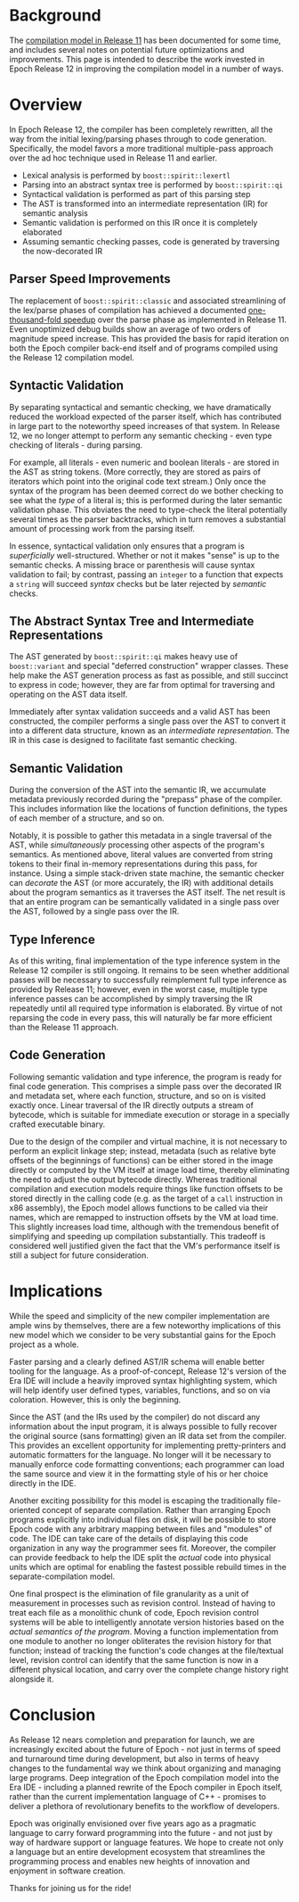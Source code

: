 # Background #

The [compilation model in Release 11](http://code.google.com/p/epoch-language/wiki/CompilationModel) has been documented for some time, and includes several notes on potential future optimizations and improvements. This page is intended to describe the work invested in Epoch Release 12 in improving the compilation model in a number of ways.


# Overview #

In Epoch Release 12, the compiler has been completely rewritten, all the way from the initial lexing/parsing phases through to code generation. Specifically, the model favors a more traditional multiple-pass approach over the ad hoc technique used in Release 11 and earlier.

  * Lexical analysis is performed by `boost::spirit::lexertl`
  * Parsing into an abstract syntax tree is performed by `boost::spirit::qi`
  * Syntactical validation is performed as part of this parsing step
  * The AST is transformed into an intermediate representation (IR) for semantic analysis
  * Semantic validation is performed on this IR once it is completely elaborated
  * Assuming semantic checking passes, code is generated by traversing the now-decorated IR


## Parser Speed Improvements ##

The replacement of `boost::spirit::classic` and associated streamlining of the lex/parse phases of compilation has achieved a documented [one-thousand-fold speedup](http://code.google.com/p/scribblings-by-apoch/wiki/OptimizingBoostSpirit) over the parse phase as implemented in Release 11. Even unoptimized debug builds show an average of two orders of magnitude speed increase. This has provided the basis for rapid iteration on both the Epoch compiler back-end itself and of programs compiled using the Release 12 compilation model.


## Syntactic Validation ##

By separating syntactical and semantic checking, we have dramatically reduced the workload expected of the parser itself, which has contributed in large part to the noteworthy speed increases of that system. In Release 12, we no longer attempt to perform any semantic checking - even type checking of literals - during parsing.

For example, all literals - even numeric and boolean literals - are stored in the AST as string tokens. (More correctly, they are stored as pairs of iterators which point into the original code text stream.) Only once the syntax of the program has been deemed correct do we bother checking to see what the _type_ of a literal is; this is performed during the later semantic validation phase. This obviates the need to type-check the literal potentially several times as the parser backtracks, which in turn removes a substantial amount of processing work from the parsing itself.

In essence, syntactical validation only ensures that a program is _superficially_ well-structured. Whether or not it makes "sense" is up to the semantic checks. A missing brace or parenthesis will cause syntax validation to fail; by contrast, passing an `integer` to a function that expects a `string` will succeed _syntax_ checks but be later rejected by _semantic_ checks.


## The Abstract Syntax Tree and Intermediate Representations ##

The AST generated by `boost::spirit::qi` makes heavy use of `boost::variant` and special "deferred construction" wrapper classes. These help make the AST generation process as fast as possible, and still succinct to express in code; however, they are far from optimal for traversing and operating on the AST data itself.

Immediately after syntax validation succeeds and a valid AST has been constructed, the compiler performs a single pass over the AST to convert it into a different data structure, known as an _intermediate representation_. The IR in this case is designed to facilitate fast semantic checking.


## Semantic Validation ##

During the conversion of the AST into the semantic IR, we accumulate metadata previously recorded during the "prepass" phase of the compiler. This includes information like the locations of function definitions, the types of each member of a structure, and so on.

Notably, it is possible to gather this metadata in a single traversal of the AST, while _simultaneously_ processing other aspects of the program's semantics. As mentioned above, literal values are converted from string tokens to their final in-memory representations during this pass, for instance. Using a simple stack-driven state machine, the semantic checker can _decorate_ the AST (or more accurately, the IR) with additional details about the program semantics as it traverses the AST itself. The net result is that an entire program can be semantically validated in a single pass over the AST, followed by a single pass over the IR.


## Type Inference ##

As of this writing, final implementation of the type inference system in the Release 12 compiler is still ongoing. It remains to be seen whether additional passes will be necessary to successfully reimplement full type inference as provided by Release 11; however, even in the worst case, multiple type inference passes can be accomplished by simply traversing the IR repeatedly until all required type information is elaborated. By virtue of not reparsing the code in every pass, this will naturally be far more efficient than the Release 11 approach.


## Code Generation ##

Following semantic validation and type inference, the program is ready for final code generation. This comprises a simple pass over the decorated IR and metadata set, where each function, structure, and so on is visited exactly once. Linear traversal of the IR directly outputs a stream of bytecode, which is suitable for immediate execution or storage in a specially crafted executable binary.

Due to the design of the compiler and virtual machine, it is not necessary to perform an explicit linkage step; instead, metadata (such as relative byte offsets of the beginnings of functions) can be either stored in the image directly or computed by the VM itself at image load time, thereby eliminating the need to adjust the output bytecode directly. Whereas traditional compilation and execution models require things like function offsets to be stored directly in the calling code (e.g. as the target of a `call` instruction in x86 assembly), the Epoch model allows functions to be called via their names, which are remapped to instruction offsets by the VM at load time. This slightly increases load time, although with the tremendous benefit of simplifying and speeding up compilation substantially. This tradeoff is considered well justified given the fact that the VM's performance itself is still a subject for future consideration.


# Implications #

While the speed and simplicity of the new compiler implementation are ample wins by themselves, there are a few noteworthy implications of this new model which we consider to be very substantial gains for the Epoch project as a whole.

Faster parsing and a clearly defined AST/IR schema will enable better tooling for the language. As a proof-of-concept, Release 12's version of the Era IDE will include a heavily improved syntax highlighting system, which will help identify user defined types, variables, functions, and so on via coloration. However, this is only the beginning.

Since the AST (and the IRs used by the compiler) do not discard any information about the input program, it is always possible to fully recover the original source (sans formatting) given an IR data set from the compiler. This provides an excellent opportunity for implementing pretty-printers and automatic formatters for the language. No longer will it be necessary to manually enforce code formatting conventions; each programmer can load the same source and view it in the formatting style of his or her choice directly in the IDE.

Another exciting possibility for this model is escaping the traditionally file-oriented concept of separate compilation. Rather than arranging Epoch programs explicitly into individual files on disk, it will be possible to store Epoch code with any arbitrary mapping between files and "modules" of code. The IDE can take care of the details of displaying this code organization in any way the programmer sees fit. Moreover, the compiler can provide feedback to help the IDE split the _actual_ code into physical units which are optimal for enabling the fastest possible rebuild times in the separate-compilation model.

One final prospect is the elimination of file granularity as a unit of measurement in processes such as revision control. Instead of having to treat each file as a monolithic chunk of code, Epoch revision control systems will be able to intelligently annotate version histories based on the _actual semantics of the program_. Moving a function implementation from one module to another no longer obliterates the revision history for that function; instead of tracking the function's code changes at the file/textual level, revision control can identify that the same function is now in a different physical location, and carry over the complete change history right alongside it.


# Conclusion #

As Release 12 nears completion and preparation for launch, we are increasingly excited about the future of Epoch - not just in terms of speed and turnaround time during development, but also in terms of heavy changes to the fundamental way we think about organizing and managing large programs. Deep integration of the Epoch compilation model into the Era IDE - including a planned rewrite of the Epoch compiler in Epoch itself, rather than the current implementation language of C++ - promises to deliver a plethora of revolutionary benefits to the workflow of developers.

Epoch was originally envisioned over five years ago as a pragmatic language to carry forward programming into the future - and not just by way of hardware support or language features. We hope to create not only a language but an entire development ecosystem that streamlines the programming process and enables new heights of innovation and enjoyment in software creation.

Thanks for joining us for the ride!